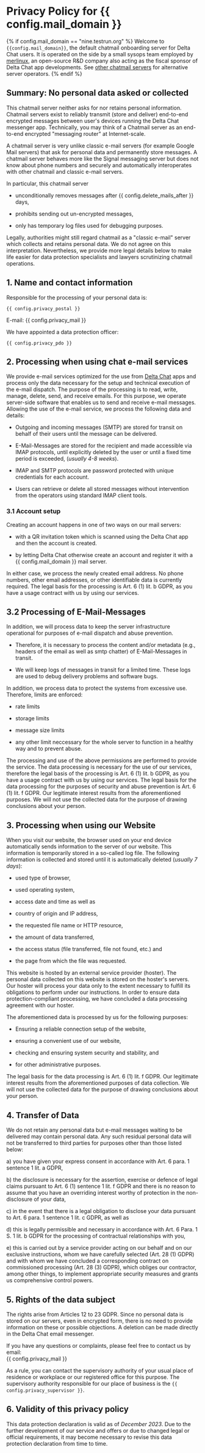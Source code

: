 
# Privacy Policy for {{ config.mail_domain }} 

{% if config.mail_domain == "nine.testrun.org" %}
Welcome to `{{config.mail_domain}}`, the default chatmail onboarding server for Delta Chat users. 
It is operated on the side by a small sysops team employed by [merlinux](https://merlinux.eu),
an open-source R&D company also acting as the fiscal sponsor of Delta Chat app developments. 
See [other chatmail servers](https://delta.chat/en/chatmail) for alternative server operators. 
{% endif %}


## Summary: No personal data asked or collected 

This chatmail server neither asks for nor retains personal information. 
Chatmail servers exist to reliably transmit (store and deliver) end-to-end encrypted messages
between user's devices running the Delta Chat messenger app. 
Technically, you may think of a Chatmail server as 
an end-to-end encrypted "messaging router" at Internet-scale. 

A chatmail server is very unlike classic e-mail servers (for example Google Mail servers)
that ask for personal data and permanently store messages. 
A chatmail server behaves more like the Signal messaging server 
but does not know about phone numbers and securely and automatically interoperates 
with other chatmail and classic e-mail servers. 

In particular, this chatmail server 

- unconditionally removes messages after {{ config.delete_mails_after }} days,

- prohibits sending out un-encrypted messages,

- only has temporary log files used for debugging purposes.

Legally, authorities might still regard chatmail as a "classic e-mail" server
which collects and retains personal data. 
We do not agree on this interpretation. Nevertheless, we provide more legal details below
to make life easier for data protection specialists and lawyers scrutinizing chatmail operations. 


## 1. Name and contact information 

Responsible for the processing of your personal data is:
```
{{ config.privacy_postal }}
```

E-mail: {{ config.privacy_mail }}

We have appointed a data protection officer:

```
{{ config.privacy_pdo }}
```

## 2. Processing when using chat e-mail services

We provide e-mail services optimized for the use from [Delta Chat](https://delta.chat) apps 
and process only the data necessary
for the setup and technical execution of the e-mail dispatch.
The purpose of the processing is to
read, write, manage, delete, send, and receive emails.
For this purpose,
we operate server-side software
that enables us to send and receive e-mail messages.
Allowing the use of the e-mail service,
we process the following data and details:

- Outgoing and incoming messages (SMTP) are stored for transit 
  on behalf of their users until the message can be delivered.

- E-Mail-Messages are stored for the recipient and made accessible via IMAP protocols,
  until explicitly deleted by the user or until a fixed time period is exceeded,
  (*usually 4-8 weeks*).

- IMAP and SMTP protocols are password protected with unique credentials for each account.

- Users can retrieve or delete all stored messages 
  without intervention from the operators using standard IMAP client tools.

### 3.1 Account setup

Creating an account happens in one of two ways on our mail servers: 

- with a QR invitation token 
  which is scanned using the Delta Chat app
  and then the account is created.

- by letting Delta Chat otherwise create an account 
  and register it with a {{ config.mail_domain }} mail server. 

In either case, we process the newly created email address.
No phone numbers,
other email addresses,
or other identifiable data
is currently required.
The legal basis for the processing is
Art. 6 (1) lit. b GDPR,
as you have a usage contract with us
by using our services.

## 3.2 Processing of E-Mail-Messages

In addition,
we will process data
to keep the server infrastructure operational
for purposes of e-mail dispatch
and abuse prevention.

- Therefore,
  it is necessary to process the content and/or metadata
  (e.g., headers of the email as well as smtp chatter)
  of E-Mail-Messages in transit. 

- We will keep logs of messages in transit for a limited time.
  These logs are used to debug delivery problems and software bugs.

In addition,
we process data to protect the systems from excessive use.
Therefore, limits are enforced:

- rate limits

- storage limits

- message size limits

- any other limit neccessary for the whole server to function in a healthy way
  and to prevent abuse.

The processing and use of the above permissions
are performed to provide the service.
The data processing is necessary for the use of our services,
therefore the legal basis of the processing is
Art. 6 (1) lit. b GDPR,
as you have a usage contract with us
by using our services.
The legal basis for the data processing
for the purposes of security and abuse prevention is
Art. 6 (1) lit. f GDPR.
Our legitimate interest results
from the aforementioned purposes.
We will not use the collected data
for the purpose of drawing conclusions
about your person.


## 3. Processing when using our Website

When you visit our website,
the browser used on your end device
automatically sends information to the server of our website.
This information is temporarily stored in a so-called log file.
The following information is collected and stored
until it is automatically deleted
(*usually 7 days*):

- used type of browser,

- used operating system, 

- access date and time as well as

- country of origin and IP address, 

- the requested file name or HTTP resource,

- the amount of data transferred,

- the access status (file transferred, file not found, etc.) and

- the page from which the file was requested.

This website is hosted by an external service provider (hoster).
The personal data collected on this website is stored
on the hoster's servers.
Our hoster will process your data
only to the extent necessary to fulfill its obligations
to perform under our instructions.
In order to ensure data protection-compliant processing,
we have concluded a data processing agreement with our hoster.

The aforementioned data is processed by us for the following purposes:  

- Ensuring a reliable connection setup of the website,

- ensuring a convenient use of our website,

- checking and ensuring system security and stability, and

- for other administrative purposes.

The legal basis for the data processing is
Art. 6 (1) lit. f GDPR.
Our legitimate interest results
from the aforementioned purposes of data collection.
We will not use the collected data
for the purpose of drawing conclusions about your person.

## 4. Transfer of Data

We do not retain any personal data but e-mail messages waiting to be delivered 
may contain personal data.
Any such residual personal data will not be transferred to third parties
for purposes other than those listed below:

a) you have given your express consent
in accordance with Art. 6 para. 1 sentence 1 lit. a GDPR,  

b) the disclosure is necessary for the assertion, exercise or defence of legal claims
pursuant to Art. 6 (1) sentence 1 lit. f GDPR
and there is no reason to assume that you have
an overriding interest worthy of protection
in the non-disclosure of your data,  

c) in the event that there is a legal obligation to disclose your data
pursuant to Art. 6 para. 1 sentence 1 lit. c GDPR,
as well as  

d) this is legally permissible and necessary
in accordance with Art. 6 Para. 1 S. 1 lit. b GDPR
for the processing of contractual relationships with you,  

e) this is carried out by a service provider
acting on our behalf and on our exclusive instructions,
whom we have carefully selected (Art. 28 (1) GDPR)
and with whom we have concluded a corresponding contract on commissioned processing (Art. 28 (3) GDPR),
which obliges our contractor,
among other things,
to implement appropriate security measures
and grants us comprehensive control powers.

## 5. Rights of the data subject

The rights arise from Articles 12 to 23 GDPR.
Since no personal data is stored on our servers,
even in encrypted form,
there is no need to provide information
on these or possible objections.
A deletion can be made
directly in the Delta Chat email messenger.

If you have any questions or complaints, 
please feel free to contact us by email:  
{{ config.privacy_mail }}

As a rule, you can contact the supervisory authority of your usual place of residence
or workplace
or our registered office for this purpose.
The supervisory authority responsible for our place of business
is the `{{ config.privacy_supervisor }}`.


## 6. Validity of this privacy policy 

This data protection declaration is valid
as of *December 2023*.
Due to the further development of our service and offers
or due to changed legal or official requirements,
it may become necessary to revise this data protection declaration from time to time.


